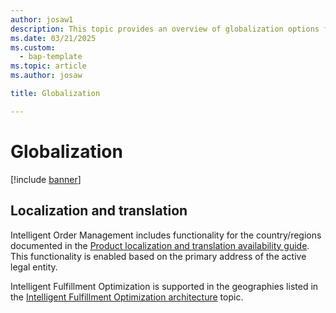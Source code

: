 ```yaml
---
author: josaw1
description: This topic provides an overview of globalization options for Dynamics 365 Intelligent Order Management.
ms.date: 03/21/2025
ms.custom: 
  - bap-template
ms.topic: article
ms.author: josaw

title: Globalization

---
```



# Globalization

[!include [banner](includes/banner.md)]


## Localization and translation
Intelligent Order Management includes functionality for the country/regions documented in the [Product localization and translation availability guide](https://aka.ms/dynamics_365_international_availability_deck). This functionality is enabled based on the primary address of the active legal entity.

Intelligent Fulfillment Optimization is supported in the geographies listed in the [Intelligent Fulfillment Optimization architecture](ifo-arch.md) topic.
